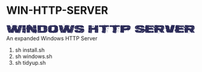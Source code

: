 # WIN-HTTP-SERVER
![Screenshot](picture0.png)
An expanded Windows HTTP Server

1. sh install.sh
2. sh windows.sh
3. sh tidyup.sh
